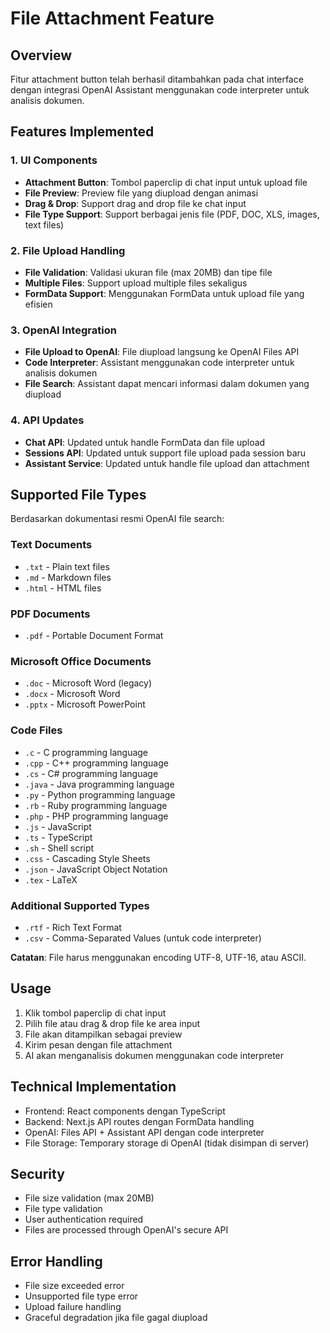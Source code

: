 # File Attachment Feature

## Overview
Fitur attachment button telah berhasil ditambahkan pada chat interface dengan integrasi OpenAI Assistant menggunakan code interpreter untuk analisis dokumen.

## Features Implemented

### 1. UI Components
- **Attachment Button**: Tombol paperclip di chat input untuk upload file
- **File Preview**: Preview file yang diupload dengan animasi
- **Drag & Drop**: Support drag and drop file ke chat input
- **File Type Support**: Support berbagai jenis file (PDF, DOC, XLS, images, text files)

### 2. File Upload Handling
- **File Validation**: Validasi ukuran file (max 20MB) dan tipe file
- **Multiple Files**: Support upload multiple files sekaligus
- **FormData Support**: Menggunakan FormData untuk upload file yang efisien

### 3. OpenAI Integration
- **File Upload to OpenAI**: File diupload langsung ke OpenAI Files API
- **Code Interpreter**: Assistant menggunakan code interpreter untuk analisis dokumen
- **File Search**: Assistant dapat mencari informasi dalam dokumen yang diupload

### 4. API Updates
- **Chat API**: Updated untuk handle FormData dan file upload
- **Sessions API**: Updated untuk support file upload pada session baru
- **Assistant Service**: Updated untuk handle file upload dan attachment

## Supported File Types
Berdasarkan dokumentasi resmi OpenAI file search:

### Text Documents
- `.txt` - Plain text files
- `.md` - Markdown files
- `.html` - HTML files

### PDF Documents
- `.pdf` - Portable Document Format

### Microsoft Office Documents
- `.doc` - Microsoft Word (legacy)
- `.docx` - Microsoft Word
- `.pptx` - Microsoft PowerPoint

### Code Files
- `.c` - C programming language
- `.cpp` - C++ programming language
- `.cs` - C# programming language
- `.java` - Java programming language
- `.py` - Python programming language
- `.rb` - Ruby programming language
- `.php` - PHP programming language
- `.js` - JavaScript
- `.ts` - TypeScript
- `.sh` - Shell script
- `.css` - Cascading Style Sheets
- `.json` - JavaScript Object Notation
- `.tex` - LaTeX

### Additional Supported Types
- `.rtf` - Rich Text Format
- `.csv` - Comma-Separated Values (untuk code interpreter)

**Catatan**: File harus menggunakan encoding UTF-8, UTF-16, atau ASCII.

## Usage
1. Klik tombol paperclip di chat input
2. Pilih file atau drag & drop file ke area input
3. File akan ditampilkan sebagai preview
4. Kirim pesan dengan file attachment
5. AI akan menganalisis dokumen menggunakan code interpreter

## Technical Implementation
- Frontend: React components dengan TypeScript
- Backend: Next.js API routes dengan FormData handling
- OpenAI: Files API + Assistant API dengan code interpreter
- File Storage: Temporary storage di OpenAI (tidak disimpan di server)

## Security
- File size validation (max 20MB)
- File type validation
- User authentication required
- Files are processed through OpenAI's secure API

## Error Handling
- File size exceeded error
- Unsupported file type error
- Upload failure handling
- Graceful degradation jika file gagal diupload
